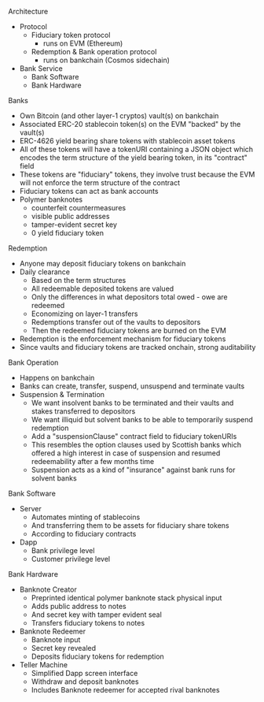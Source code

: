 Architecture

* Protocol
  * Fiduciary token protocol
    * runs on EVM (Ethereum)
  * Redemption & Bank operation protocol
    * runs on bankchain (Cosmos sidechain)
* Bank Service
  * Bank Software
  * Bank Hardware

Banks
* Own Bitcoin (and other layer-1 cryptos) vault(s) on bankchain
* Associated ERC-20 stablecoin token(s) on the EVM "backed" by the vault(s)
* ERC-4626 yield bearing share tokens with stablecoin asset tokens
* All of these tokens will have a tokenURI containing a JSON object which encodes the term structure of the yield bearing token, in its "contract" field
* These tokens are "fiduciary" tokens, they involve trust because the EVM will not enforce the term structure of the contract
* Fiduciary tokens can act as bank accounts
* Polymer banknotes
  * counterfeit countermeasures
  * visible public addresses
  * tamper-evident secret key
  * 0 yield fiduciary token

Redemption
* Anyone may deposit fiduciary tokens on bankchain
* Daily clearance
  * Based on the term structures
  * All redeemable deposited tokens are valued
  * Only the differences in what depositors total owed - owe are redeemed
  * Economizing on layer-1 transfers
  * Redemptions transfer out of the vaults to depositors
  * Then the redeemed fiduciary tokens are burned on the EVM
* Redemption is the enforcement mechanism for fiduciary tokens
* Since vaults and fiduciary tokens are tracked onchain, strong auditability

Bank Operation
* Happens on bankchain
* Banks can create, transfer, suspend, unsuspend and terminate vaults
* Suspension & Termination
  * We want insolvent banks to be terminated and their vaults and stakes transferred to depositors
  * We want illiquid but solvent banks to be able to temporarily suspend redemption
  * Add a "suspensionClause" contract field to fiduciary tokenURIs
  * This resembles the option clauses used by Scottish banks which offered a high interest in case of suspension and resumed redeemability after a few months time
  * Suspension acts as a kind of "insurance" against bank runs for solvent banks

Bank Software
* Server
  * Automates minting of stablecoins
  * And transferring them to be assets for fiduciary share tokens
  * According to fiduciary contracts
* Dapp
  * Bank privilege level
  * Customer privilege level

Bank Hardware
* Banknote Creator
  * Preprinted identical polymer banknote stack physical input
  * Adds public address to notes
  * And secret key with tamper evident seal
  * Transfers fiduciary tokens to notes
* Banknote Redeemer
  * Banknote input
  * Secret key revealed
  * Deposits fiduciary tokens for redemption
* Teller Machine
  * Simplified Dapp screen interface
  * Withdraw and deposit banknotes
  * Includes Banknote redeemer for accepted rival banknotes
